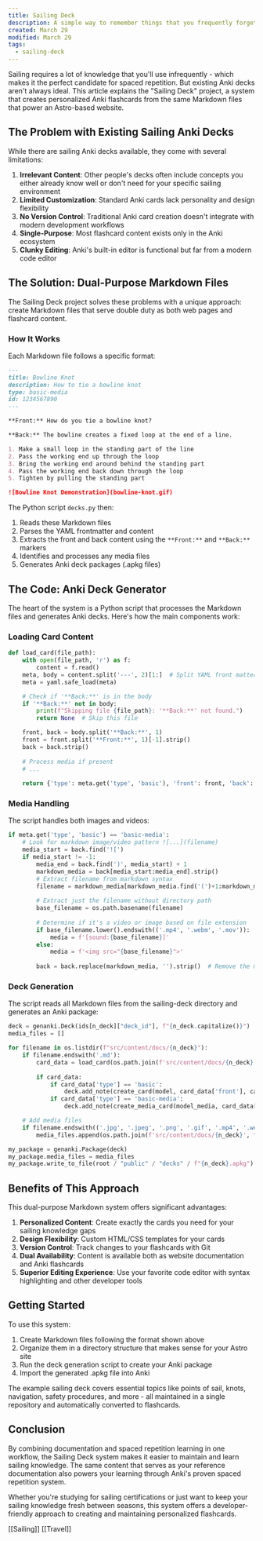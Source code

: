 ```yaml
---
title: Sailing Deck
description: A simple way to remember things that you frequently forget
created: March 29
modified: March 29
tags:
  - sailing-deck
---
```

Sailing requires a lot of knowledge that you'll use infrequently - which makes it the perfect candidate for spaced repetition. But existing Anki decks aren't always ideal. This article explains the "Sailing Deck" project, a system that creates personalized Anki flashcards from the same Markdown files that power an Astro-based website.

## The Problem with Existing Sailing Anki Decks

While there are sailing Anki decks available, they come with several limitations:

1. **Irrelevant Content**: Other people's decks often include concepts you either already know well or don't need for your specific sailing environment
2. **Limited Customization**: Standard Anki cards lack personality and design flexibility
3. **No Version Control**: Traditional Anki card creation doesn't integrate with modern development workflows
4. **Single-Purpose**: Most flashcard content exists only in the Anki ecosystem
5. **Clunky Editing**: Anki's built-in editor is functional but far from a modern code editor

## The Solution: Dual-Purpose Markdown Files

The Sailing Deck project solves these problems with a unique approach: create Markdown files that serve double duty as both web pages and flashcard content.

### How It Works

Each Markdown file follows a specific format:

```markdown
---
title: Bowline Knot
description: How to tie a bowline knot
type: basic-media
id: 1234567890
---

**Front:** How do you tie a bowline knot?

**Back:** The bowline creates a fixed loop at the end of a line.

1. Make a small loop in the standing part of the line
2. Pass the working end up through the loop
3. Bring the working end around behind the standing part
4. Pass the working end back down through the loop
5. Tighten by pulling the standing part

![Bowline Knot Demonstration](bowline-knot.gif)
```

The Python script `decks.py` then:

1. Reads these Markdown files
2. Parses the YAML frontmatter and content
3. Extracts the front and back content using the `**Front:**` and `**Back:**` markers
4. Identifies and processes any media files
5. Generates Anki deck packages (.apkg files)

## The Code: Anki Deck Generator

The heart of the system is a Python script that processes the Markdown files and generates Anki decks. Here's how the main components work:

### Loading Card Content

```python
def load_card(file_path):
    with open(file_path, 'r') as f:
        content = f.read()
    meta, body = content.split('---', 2)[1:]  # Split YAML front matter and card body
    meta = yaml.safe_load(meta)

    # Check if '**Back:**' is in the body
    if '**Back:**' not in body:
        print(f"Skipping file {file_path}: '**Back:**' not found.")
        return None  # Skip this file

    front, back = body.split('**Back:**', 1)
    front = front.split('**Front:**', 1)[-1].strip()
    back = back.strip()
    
    # Process media if present
    # ...
    
    return {'type': meta.get('type', 'basic'), 'front': front, 'back': back, 'media': media, 'id': meta.get('id', None)}
```

### Media Handling

The script handles both images and videos:

```python
if meta.get('type', 'basic') == 'basic-media':
    # Look for markdown image/video pattern ![...](filename)
    media_start = back.find('![')
    if media_start != -1:
        media_end = back.find(')', media_start) + 1
        markdown_media = back[media_start:media_end].strip()
        # Extract filename from markdown syntax
        filename = markdown_media[markdown_media.find('(')+1:markdown_media.find(')')]
        
        # Extract just the filename without directory path
        base_filename = os.path.basename(filename)
        
        # Determine if it's a video or image based on file extension
        if base_filename.lower().endswith(('.mp4', '.webm', '.mov')):
            media = f'[sound:{base_filename}]'
        else:
            media = f'<img src="{base_filename}">'
            
        back = back.replace(markdown_media, '').strip()  # Remove the markdown media
```

### Deck Generation

The script reads all Markdown files from the sailing-deck directory and generates an Anki package:

```python
deck = genanki.Deck(ids[n_deck]["deck_id"], f"{n_deck.capitalize()}")
media_files = []

for filename in os.listdir(f"src/content/docs/{n_deck}"): 
    if filename.endswith('.md'):
        card_data = load_card(os.path.join(f'src/content/docs/{n_deck}', filename))
        
        if card_data:
            if card_data['type'] == 'basic':
                deck.add_note(create_card(model, card_data['front'], card_data['back'], card_data['id']))
            if card_data['type'] == 'basic-media':
                deck.add_note(create_media_card(model_media, card_data['front'], card_data['back'], card_data['media'], card_data['id']))

    # Add media files
    if filename.endswith(('.jpg', '.jpeg', '.png', '.gif', '.mp4', '.webm', '.mov')):
        media_files.append(os.path.join(f'src/content/docs/{n_deck}', filename))

my_package = genanki.Package(deck)
my_package.media_files = media_files
my_package.write_to_file(root / "public" / "decks" / f"{n_deck}.apkg")
```

## Benefits of This Approach

This dual-purpose Markdown system offers significant advantages:

1. **Personalized Content**: Create exactly the cards you need for your sailing knowledge gaps
2. **Design Flexibility**: Custom HTML/CSS templates for your cards
3. **Version Control**: Track changes to your flashcards with Git
4. **Dual Availability**: Content is available both as website documentation and Anki flashcards
5. **Superior Editing Experience**: Use your favorite code editor with syntax highlighting and other developer tools

## Getting Started

To use this system:

1. Create Markdown files following the format shown above
2. Organize them in a directory structure that makes sense for your Astro site
3. Run the deck generation script to create your Anki package
4. Import the generated .apkg file into Anki

The example sailing deck covers essential topics like points of sail, knots, navigation, safety procedures, and more - all maintained in a single repository and automatically converted to flashcards.

## Conclusion

By combining documentation and spaced repetition learning in one workflow, the Sailing Deck system makes it easier to maintain and learn sailing knowledge. The same content that serves as your reference documentation also powers your learning through Anki's proven spaced repetition system.

Whether you're studying for sailing certifications or just want to keep your sailing knowledge fresh between seasons, this system offers a developer-friendly approach to creating and maintaining personalized flashcards.

[[Sailing]]
[[Travel]]
